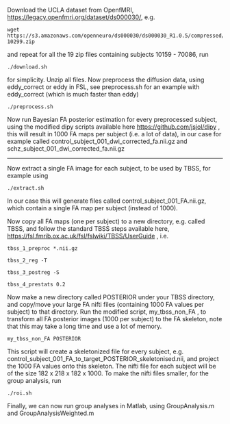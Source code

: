Download the UCLA dataset from OpenfMRI, https://legacy.openfmri.org/dataset/ds000030/, e.g.

```
wget https://s3.amazonaws.com/openneuro/ds000030/ds000030_R1.0.5/compressed/ds000030_R1.0.5_sub10159-10299.zip

```

and repeat for all the 19 zip files containing subjects 10159 - 70086, run 

```
./download.sh 
```

for simplicity. Unzip all files. Now preprocess the diffusion data, using eddy_correct or eddy in FSL, see preprocess.sh for an example with eddy_correct (which is much faster than eddy)

```
./preprocess.sh
```

Now run Bayesian FA posterior estimation for every preprocessed subject, using the modified dipy scripts available here https://github.com/jsjol/dipy , this will result in 1000 FA maps per subject (i.e. a lot of data), in our case for example called control_subject_001_dwi_corrected_fa.nii.gz and schz_subject_001_dwi_corrected_fa.nii.gz

----

Now extract a single FA image for each subject, to be used by TBSS, for example using

```
./extract.sh
```

In our case this will generate files called control_subject_001_FA.nii.gz, which contain a single FA map per subject (instead of 1000).
 
Now copy all FA maps (one per subject) to a new directory, e.g. called TBSS, and follow the standard TBSS steps available here, https://fsl.fmrib.ox.ac.uk/fsl/fslwiki/TBSS/UserGuide , i.e.

```
tbss_1_preproc *.nii.gz

tbss_2_reg -T

tbss_3_postreg -S

tbss_4_prestats 0.2

```

Now make a new directory called POSTERIOR under your TBSS directory, and copy/move your large FA nifti files (containing 1000 FA values per subject) to that directory. Run the modified script, my_tbss_non_FA , to transform all FA posterior images (1000 per subject) to the FA skeleton, note that this may take a long time and use a lot of memory. 

```
my_tbss_non_FA POSTERIOR
```

This script will create a skeletonized file for every subject, e.g. control_subject_001_FA_to_target_POSTERIOR_skeletonised.nii, and project the 1000 FA values onto this skeleton. The nifti file for each subject will be of the size 182 x 218 x 182 x 1000. To make the nifti files smaller, for the group analysis, run

```
./roi.sh
```

Finally, we can now run group analyses in Matlab, using GroupAnalysis.m and GroupAnalysisWeighted.m













 